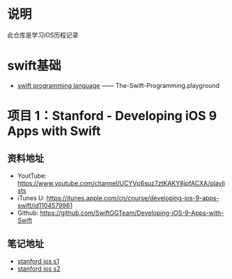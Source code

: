
# 说明

此仓库是学习iOS历程记录

# swift基础

* [swift programming language](https://github.com/NorthFacing/step-by-ios/tree/swift-playgrounds) —— The-Swift-Programming.playground

# 项目 1：Stanford - Developing iOS 9 Apps with Swift

## 资料地址
  * YoutTube: https://www.youtube.com/channel/UCYVp6suz7ztKAKY8jpfACXA/playlists
  * iTunes U: https://itunes.apple.com/cn/course/developing-ios-9-apps-swift/id1104579961
  * Github: https://github.com/SwiftGGTeam/Developing-iOS-9-Apps-with-Swift

## 笔记地址
* [stanford ios s1](https://github.com/NorthFacing/step-by-ios/tree/stanford_ios_s01)  
* [stanford ios s2](https://github.com/NorthFacing/step-by-ios/tree/stanford_ios_s02)  







